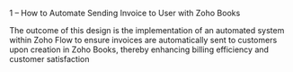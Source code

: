 1 – How to Automate Sending Invoice to User with Zoho Books

The outcome of this design is the implementation of an automated system within Zoho Flow to ensure invoices are automatically sent to customers upon creation in Zoho Books, thereby enhancing billing efficiency and customer satisfaction
